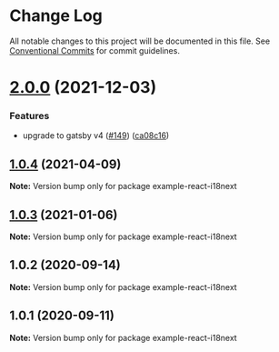 # Change Log

All notable changes to this project will be documented in this file.
See [Conventional Commits](https://conventionalcommits.org) for commit guidelines.

# [2.0.0](https://github.com/gatsbyjs/themes/compare/example-react-i18next@1.0.4...example-react-i18next@2.0.0) (2021-12-03)

### Features

- upgrade to gatsby v4 ([#149](https://github.com/gatsbyjs/themes/issues/149)) ([ca08c16](https://github.com/gatsbyjs/themes/commit/ca08c168431b48ebc16fcdded16f4e02c852e41b))

## [1.0.4](https://github.com/gatsbyjs/themes/compare/example-react-i18next@1.0.3...example-react-i18next@1.0.4) (2021-04-09)

**Note:** Version bump only for package example-react-i18next

## [1.0.3](https://github.com/gatsbyjs/themes/compare/example-react-i18next@1.0.2...example-react-i18next@1.0.3) (2021-01-06)

**Note:** Version bump only for package example-react-i18next

## 1.0.2 (2020-09-14)

**Note:** Version bump only for package example-react-i18next

## 1.0.1 (2020-09-11)

**Note:** Version bump only for package example-react-i18next
